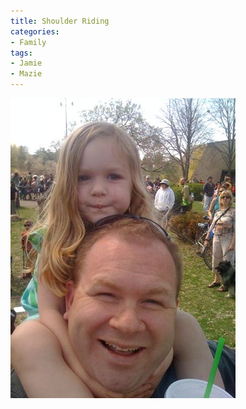 ```yaml
---
title: Shoulder Riding
categories:
- Family
tags:
- Jamie
- Mazie
---
```


![](/assets/posts/2009/f2b6796d2ddc58eff38bb7de2109eea4.png)
